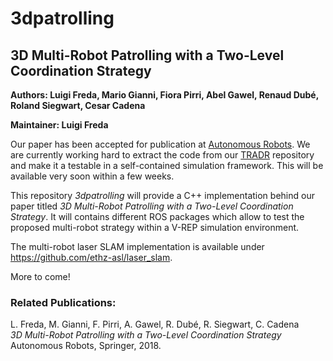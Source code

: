 # 3dpatrolling

## 3D Multi-Robot Patrolling with a Two-Level Coordination Strategy

**Authors: Luigi Freda, Mario Gianni, Fiora Pirri, Abel Gawel, Renaud Dubé, Roland Siegwart, Cesar Cadena** 

**Maintainer: Luigi Freda** 

Our paper has been accepted for publication at [Autonomous Robots](www.springer.com/10514). We are currently working hard to extract the code from our [TRADR](http://github.com) repository and make it a testable in a self-contained simulation framework. This will be available very soon within a few weeks.

This repository *3dpatrolling* will provide a C++ implementation behind our paper titled *3D Multi-Robot Patrolling with a Two-Level Coordination Strategy*. It will contains different ROS packages which allow to test the proposed multi-robot strategy within a V-REP simulation environment.

The multi-robot laser SLAM implementation is available under https://github.com/ethz-asl/laser_slam.   

More to come!

### Related Publications:

L. Freda, M. Gianni, F. Pirri, A. Gawel, R. Dubé, R. Siegwart, C. Cadena  
*3D Multi-Robot Patrolling with a Two-Level Coordination Strategy*  
Autonomous Robots, Springer, 2018.
